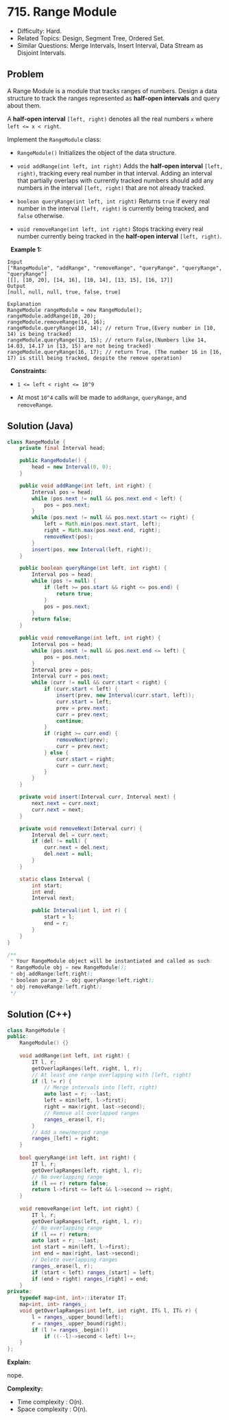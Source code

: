 # 715. Range Module

- Difficulty: Hard.
- Related Topics: Design, Segment Tree, Ordered Set.
- Similar Questions: Merge Intervals, Insert Interval, Data Stream as Disjoint Intervals.

## Problem

A Range Module is a module that tracks ranges of numbers. Design a data structure to track the ranges represented as **half-open intervals** and query about them.

A **half-open interval** ```[left, right)``` denotes all the real numbers ```x``` where ```left <= x < right```.

Implement the ```RangeModule``` class:


	
- ```RangeModule()``` Initializes the object of the data structure.
	
- ```void addRange(int left, int right)``` Adds the **half-open interval** ```[left, right)```, tracking every real number in that interval. Adding an interval that partially overlaps with currently tracked numbers should add any numbers in the interval ```[left, right)``` that are not already tracked.
	
- ```boolean queryRange(int left, int right)``` Returns ```true``` if every real number in the interval ```[left, right)``` is currently being tracked, and ```false``` otherwise.
	
- ```void removeRange(int left, int right)``` Stops tracking every real number currently being tracked in the **half-open interval** ```[left, right)```.


 
**Example 1:**

```
Input
["RangeModule", "addRange", "removeRange", "queryRange", "queryRange", "queryRange"]
[[], [10, 20], [14, 16], [10, 14], [13, 15], [16, 17]]
Output
[null, null, null, true, false, true]

Explanation
RangeModule rangeModule = new RangeModule();
rangeModule.addRange(10, 20);
rangeModule.removeRange(14, 16);
rangeModule.queryRange(10, 14); // return True,(Every number in [10, 14) is being tracked)
rangeModule.queryRange(13, 15); // return False,(Numbers like 14, 14.03, 14.17 in [13, 15) are not being tracked)
rangeModule.queryRange(16, 17); // return True, (The number 16 in [16, 17) is still being tracked, despite the remove operation)
```

 
**Constraints:**


	
- ```1 <= left < right <= 10^9```
	
- At most ```10^4``` calls will be made to ```addRange```, ```queryRange```, and ```removeRange```.

## Solution (Java)
```java
class RangeModule {
    private final Interval head;

    public RangeModule() {
        head = new Interval(0, 0);
    }

    public void addRange(int left, int right) {
        Interval pos = head;
        while (pos.next != null && pos.next.end < left) {
            pos = pos.next;
        }
        while (pos.next != null && pos.next.start <= right) {
            left = Math.min(pos.next.start, left);
            right = Math.max(pos.next.end, right);
            removeNext(pos);
        }
        insert(pos, new Interval(left, right));
    }

    public boolean queryRange(int left, int right) {
        Interval pos = head;
        while (pos != null) {
            if (left >= pos.start && right <= pos.end) {
                return true;
            }
            pos = pos.next;
        }
        return false;
    }

    public void removeRange(int left, int right) {
        Interval pos = head;
        while (pos.next != null && pos.next.end <= left) {
            pos = pos.next;
        }
        Interval prev = pos;
        Interval curr = pos.next;
        while (curr != null && curr.start < right) {
            if (curr.start < left) {
                insert(prev, new Interval(curr.start, left));
                curr.start = left;
                prev = prev.next;
                curr = prev.next;
                continue;
            }
            if (right >= curr.end) {
                removeNext(prev);
                curr = prev.next;
            } else {
                curr.start = right;
                curr = curr.next;
            }
        }
    }

    private void insert(Interval curr, Interval next) {
        next.next = curr.next;
        curr.next = next;
    }

    private void removeNext(Interval curr) {
        Interval del = curr.next;
        if (del != null) {
            curr.next = del.next;
            del.next = null;
        }
    }

    static class Interval {
        int start;
        int end;
        Interval next;

        public Interval(int l, int r) {
            start = l;
            end = r;
        }
    }
}

/**
 * Your RangeModule object will be instantiated and called as such:
 * RangeModule obj = new RangeModule();
 * obj.addRange(left,right);
 * boolean param_2 = obj.queryRange(left,right);
 * obj.removeRange(left,right);
 */
```

## Solution (C++)

```cpp
class RangeModule {
public:
    RangeModule() {}
    
    void addRange(int left, int right) {
        IT l, r;
        getOverlapRanges(left, right, l, r);
        // At least one range overlapping with [left, right)
        if (l != r) {
            // Merge intervals into [left, right)
            auto last = r; --last;
            left = min(left, l->first);            
            right = max(right, last->second);
            // Remove all overlapped ranges
            ranges_.erase(l, r);
        }
        // Add a new/merged range
        ranges_[left] = right;
    }
    
    bool queryRange(int left, int right) {
        IT l, r;
        getOverlapRanges(left, right, l, r);
        // No overlapping range
        if (l == r) return false;
        return l->first <= left && l->second >= right;
    }
    
    void removeRange(int left, int right) {
        IT l, r;
        getOverlapRanges(left, right, l, r);
        // No overlapping range
        if (l == r) return;
        auto last = r; --last;
        int start = min(left, l->first);        
        int end = max(right, last->second);
        // Delete overlapping ranges        
        ranges_.erase(l, r);
        if (start < left) ranges_[start] = left;
        if (end > right) ranges_[right] = end;
    }
private:
    typedef map<int, int>::iterator IT;
    map<int, int> ranges_;
    void getOverlapRanges(int left, int right, IT& l, IT& r) {
        l = ranges_.upper_bound(left);
        r = ranges_.upper_bound(right);
        if (l != ranges_.begin())
            if ((--l)->second < left) l++;
    }
};

```

**Explain:**

nope.

**Complexity:**

* Time complexity : O(n).
* Space complexity : O(n).
